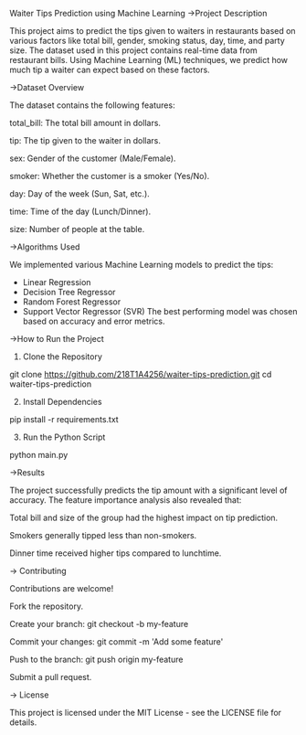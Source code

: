 Waiter Tips Prediction using Machine Learning
->Project Description

This project aims to predict the tips given to waiters in restaurants based on various factors like total bill, gender, smoking status, day, time, and party size. The dataset used in this project contains real-time data from restaurant bills. Using Machine Learning (ML) techniques, we predict how much tip a waiter can expect based on these factors.

 ->Dataset Overview

The dataset contains the following features:

total_bill: The total bill amount in dollars.

tip: The tip given to the waiter in dollars.

sex: Gender of the customer (Male/Female).

smoker: Whether the customer is a smoker (Yes/No).

day: Day of the week (Sun, Sat, etc.).

time: Time of the day (Lunch/Dinner).

size: Number of people at the table.

 ->Algorithms Used

We implemented various Machine Learning models to predict the tips:

- Linear Regression
- Decision Tree Regressor
- Random Forest Regressor
- Support Vector Regressor (SVR)
The best performing model was chosen based on accuracy and error metrics.

 ->How to Run the Project

1. Clone the Repository

git clone https://github.com/218T1A4256/waiter-tips-prediction.git
cd waiter-tips-prediction

2. Install Dependencies

pip install -r requirements.txt

3. Run the Python Script

python main.py

 ->Results

The project successfully predicts the tip amount with a significant level of accuracy. The feature importance analysis also revealed that:

Total bill and size of the group had the highest impact on tip prediction.

Smokers generally tipped less than non-smokers.

Dinner time received higher tips compared to lunchtime.

-> Contributing

Contributions are welcome!

Fork the repository.

Create your branch: git checkout -b my-feature

Commit your changes: git commit -m 'Add some feature'

Push to the branch: git push origin my-feature

Submit a pull request.

-> License

This project is licensed under the MIT License - see the LICENSE file for details. 
